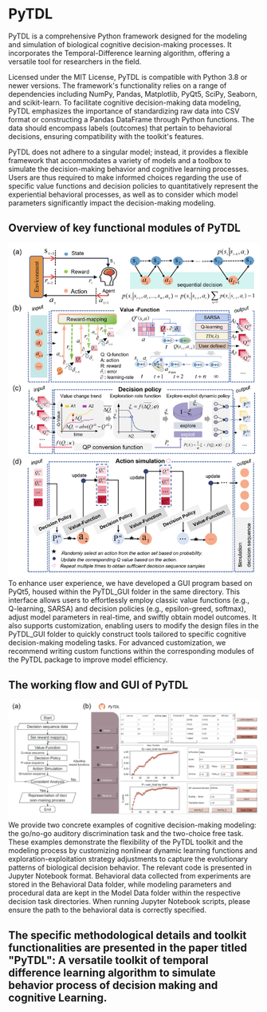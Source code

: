 # PyTDL
PyTDL is a comprehensive Python framework designed for the modeling and simulation of biological cognitive decision-making processes. It incorporates the Temporal-Difference learning algorithm, offering a versatile tool for researchers in the field.

Licensed under the MIT License, PyTDL is compatible with Python 3.8 or newer versions. The framework's functionality relies on a range of dependencies including NumPy, Pandas, Matplotlib, PyQt5, SciPy, Seaborn, and scikit-learn. To facilitate cognitive decision-making data modeling, PyTDL emphasizes the importance of standardizing raw data into CSV format or constructing a Pandas DataFrame through Python functions. The data should encompass labels (outcomes) that pertain to behavioral decisions, ensuring compatibility with the toolkit's features.

PyTDL does not adhere to a singular model; instead, it provides a flexible framework that accommodates a variety of models and a toolbox to simulate the decision-making behavior and cognitive learning processes. Users are thus required to make informed choices regarding the use of specific value functions and decision policies to quantitatively represent the experiential behavioral processes, as well as to consider which model parameters significantly impact the decision-making modeling.
## Overview of key functional modules of PyTDL
![Overview of key functional modules of PyTDL](picture/model.png)
To enhance user experience, we have developed a GUI program based on PyQt5, housed within the PyTDL_GUI folder in the same directory. This interface allows users to effortlessly employ classic value functions (e.g., Q-learning, SARSA) and decision policies (e.g., epsilon-greed, softmax), adjust model parameters in real-time, and swiftly obtain model outcomes. It also supports customization, enabling users to modify the design files in the PyTDL_GUI folder to quickly construct tools tailored to specific cognitive decision-making modeling tasks. For advanced customization, we recommend writing custom functions within the corresponding modules of the PyTDL package to improve model efficiency.
## The working flow and GUI of PyTDL
![The working flow and GUI of PyTDL](picture/GUI.png)
We provide two concrete examples of cognitive decision-making modeling: the go/no-go auditory discrimination task and the two-choice free task. These examples demonstrate the flexibility of the PyTDL toolkit and the modeling process by customizing nonlinear dynamic learning functions and exploration-exploitation strategy adjustments to capture the evolutionary patterns of biological decision behavior. The relevant code is presented in Jupyter Notebook format. Behavioral data collected from experiments are stored in the Behavioral Data folder, while modeling parameters and procedural data are kept in the Model Data folder within the respective decision task directories. When running Jupyter Notebook scripts, please ensure the path to the behavioral data is correctly specified.

## The specific methodological details and toolkit functionalities are presented in the paper titled "PyTDL": A versatile toolkit of temporal difference learning algorithm to simulate behavior process of decision making and cognitive Learning.
